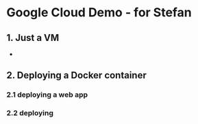 # Google Cloud Demo - for Stefan

## 1. Just a VM
- 
## 2. Deploying a Docker container
### 2.1 deploying a web app
### 2.2 deploying 